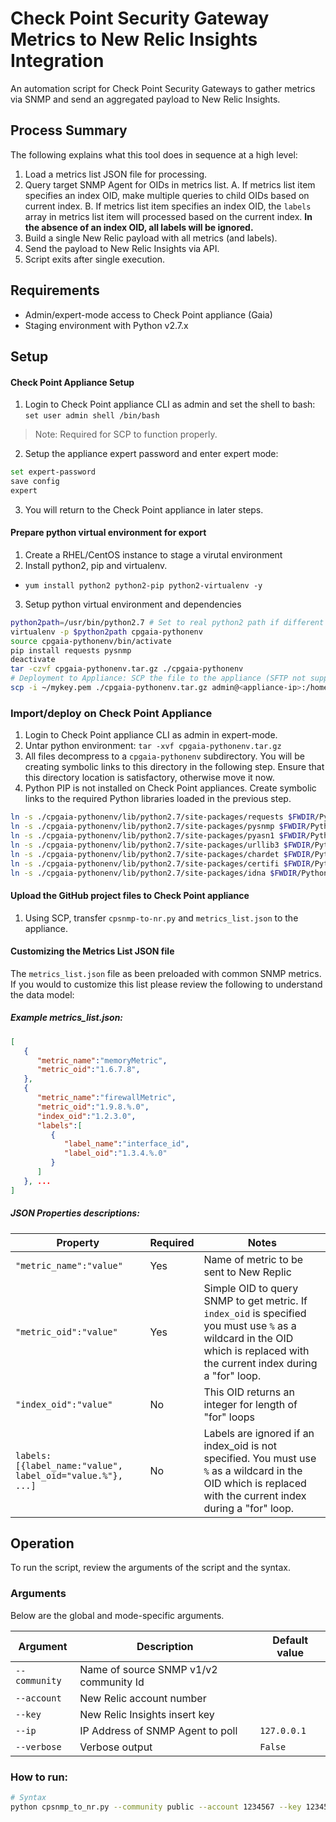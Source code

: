 # Check Point Security Gateway Metrics to New Relic Insights Integration
An automation script for Check Point Security Gateways to gather metrics via SNMP and send an aggregated payload to New Relic Insights.

## **Process Summary** 
The following explains what this tool does in sequence at a high level:
1. Load a metrics list JSON file for processing.
2. Query target SNMP Agent for OIDs in metrics list. 
A. If metrics list item specifies an index OID, make multiple queries to child OIDs based on current index.
B. If metrics list item specifies an index OID, the `labels` array in metrics list item will processed based on the current index. **In the absence of an index OID, all labels will be ignored.**
4. Build a single New Relic payload with all metrics (and labels).
5. Send the payload to New Relic Insights via API.
6. Script exits after single execution.

## Requirements
* Admin/expert-mode access to Check Point appliance (Gaia)
* Staging environment with Python v2.7.x 

## Setup
#### Check Point Appliance Setup
1. Login to Check Point appliance CLI as admin and set the shell to bash:
`set user admin shell /bin/bash`
>  Note: Required for SCP to function properly.
2. Setup the appliance expert password and enter expert mode:
  ```bash
  set expert-password
  save config
  expert
```
3. You will return to the Check Point appliance in later steps.

#### Prepare python virtual environment for export
1. Create a RHEL/CentOS instance to stage a virutal environment
2. Install python2, pip and virtualenv.
* `yum install python2 python2-pip python2-virtualenv -y`
3. Setup python virtual environment and dependencies
```bash
python2path=/usr/bin/python2.7 # Set to real python2 path if different
virtualenv -p $python2path cpgaia-pythonenv
source cpgaia-pythonenv/bin/activate
pip install requests pysnmp
deactivate
tar -czvf cpgaia-pythonenv.tar.gz ./cpgaia-pythonenv
# Deployment to Appliance: SCP the file to the appliance (SFTP not supported)
scp -i ~/mykey.pem ./cpgaia-pythonenv.tar.gz admin@<appliance-ip>:/home/admin # Verify key path, tar path, and destination path
```
### Import/deploy on Check Point Appliance 
1. Login to Check Point appliance CLI as admin in expert-mode.
1. Untar python environment: `tar -xvf cpgaia-pythonenv.tar.gz`
2. All files decompress to a `cpgaia-pythonenv` subdirectory. You will be creating symbolic links to this directory in the following step. Ensure that this directory location is satisfactory, otherwise move it now.
3. Python PIP is not installed on Check Point appliances. Create symbolic links to the required Python libraries loaded in the previous step.
```bash
ln -s ./cpgaia-pythonenv/lib/python2.7/site-packages/requests $FWDIR/Python/lib/python2.7/site-packages/requests
ln -s ./cpgaia-pythonenv/lib/python2.7/site-packages/pysnmp $FWDIR/Python/lib/python2.7/site-packages/pysnmp
ln -s ./cpgaia-pythonenv/lib/python2.7/site-packages/pyasn1 $FWDIR/Python/lib/python2.7/site-packages/pyasn1
ln -s ./cpgaia-pythonenv/lib/python2.7/site-packages/urllib3 $FWDIR/Python/lib/python2.7/site-packages/urllib3
ln -s ./cpgaia-pythonenv/lib/python2.7/site-packages/chardet $FWDIR/Python/lib/python2.7/site-packages/chardet
ln -s ./cpgaia-pythonenv/lib/python2.7/site-packages/certifi $FWDIR/Python/lib/python2.7/site-packages/certifi
ln -s ./cpgaia-pythonenv/lib/python2.7/site-packages/idna $FWDIR/Python/lib/python2.7/site-packages/idna
```
#### Upload the GitHub project files to Check Point appliance
1. Using SCP, transfer `cpsnmp-to-nr.py` and `metrics_list.json` to the appliance.

#### Customizing the Metrics List JSON file
The `metrics_list.json` file as been preloaded with common SNMP metrics. If you would to customize this list please review the following to understand the data model:
##### Example metrics_list.json:
```json
[ 
   {
      "metric_name":"memoryMetric",
      "metric_oid":"1.6.7.8",
   },
   {
      "metric_name":"firewallMetric",
      "metric_oid":"1.9.8.%.0",
      "index_oid":"1.2.3.0", 
      "labels":[
         {
            "label_name":"interface_id",
            "label_oid":"1.3.4.%.0"
         }
      ]
   }, ...
]
```
##### JSON Properties descriptions:
| Property  | Required                                  | Notes             |
|---------------|-------------------------------------------|---------------|
| `"metric_name":"value"` | Yes                                       | Name of metric to be sent to New Replic |
| `"metric_oid":"value"`  | Yes                                       | Simple OID to query SNMP to get metric. If `index_oid` is specified you must use `%` as a wildcard in the OID which is replaced with the current index during a "for" loop.     |
| `"index_oid":"value"`   | No                                        | This OID returns an integer for length of "for" loops|
| `labels: [{label_name:"value", label_oid="value.%"}, ...]`    | No          | Labels are ignored if an index_oid is not specified. You must use `%` as a wildcard in the OID which is replaced with the current index during a "for" loop.  |	


## Operation
To run the script, review the arguments of the script and the syntax.

### Arguments 
Below are the global and mode-specific arguments.

| Argument       | Description                                               | Default value |
|----------------|-----------------------------------------------------------|---------------|
| `--community`  | Name of source SNMP v1/v2 community Id                    | |
| `--account`    | New Relic account number                                  | |
| `--key`        | New Relic Insights insert key                             | |
| `--ip`         | IP Address of SNMP Agent to poll                          | `127.0.0.1`   |	
| `--verbose`    | Verbose output                                            | `False`       |	

### How to run:
```bash
# Syntax
python cpsnmp_to_nr.py --community public --account 1234567 --key 12345678Z-2jAnRQlUHgjjKE12345678 --verbose
```